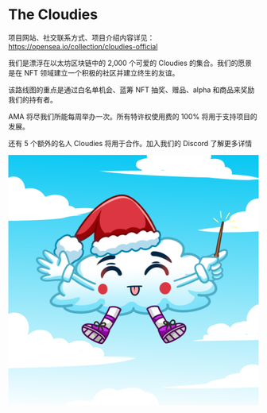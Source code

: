 # The Cloudies

项目网站、社交联系方式、项目介绍内容详见：https://opensea.io/collection/cloudies-official

我们是漂浮在以太坊区块链中的 2,000 个可爱的 Cloudies 的集合。我们的愿景是在 NFT 领域建立一个积极的社区并建立终生的友谊。

该路线图的重点是通过白名单机会、蓝筹 NFT 抽奖、赠品、alpha 和商品来奖励我们的持有者。

AMA 将尽我们所能每周举办一次。所有特许权使用费的 100% 将用于支持项目的发展。

还有 5 个额外的名人 Cloudies 将用于合作。加入我们的 Discord 了解更多详情

![nft](01.png)
